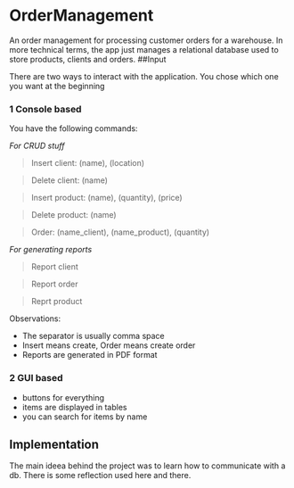 # OrderManagement

 An order management for processing customer orders for a warehouse.
 In more technical terms, the app just manages a relational database used to store products, clients and orders.
 ##Input 
 
 There are two ways to interact with the application. You chose which one you want at the beginning
 
 ### 1 Console based
 
 You have the following commands:
 
 _For CRUD stuff_
 
 > Insert client: (name), (location)
 
 > Delete client: (name)
 
 > Insert product: (name), (quantity), (price)
 
 > Delete product: (name)
 
 > Order: (name_client), (name_product), (quantity)
 
 _For generating reports_
 
 > Report client
 
 > Report order
 
 > Reprt product
 
Observations:
 
 * The separator is usually comma space
 * Insert means create, Order means create order 
 * Reports are generated in PDF format
 
 ### 2 GUI based
 
 * buttons for everything 
 * items are displayed in tables 
 * you can search for items by name
 
 ## Implementation
 
 The main ideea behind the project was to learn how to communicate with a db.
 There is some reflection used here and there.
